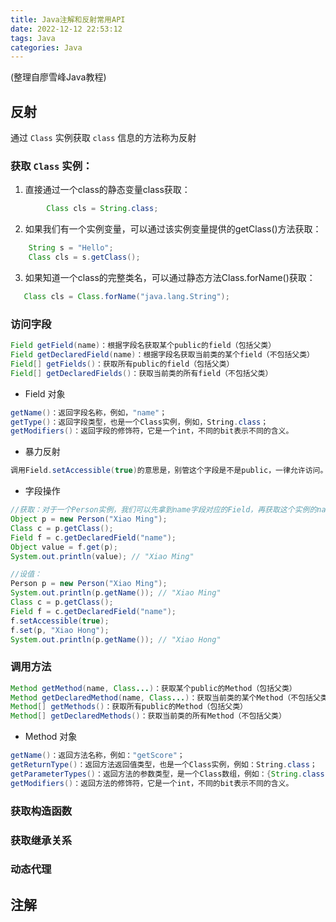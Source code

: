 ```yaml
---
title: Java注解和反射常用API
date: 2022-12-12 22:53:12
tags: Java
categories: Java
---
```

(整理自廖雪峰Java教程)

## 反射

通过 `Class` 实例获取 `class` 信息的方法称为反射

### 获取 `Class` 实例：

1. 直接通过一个class的静态变量class获取：

```java
        Class cls = String.class;
```

2. 如果我们有一个实例变量，可以通过该实例变量提供的getClass()方法获取：

```java
    String s = "Hello";
    Class cls = s.getClass();
```

3. 如果知道一个class的完整类名，可以通过静态方法Class.forName()获取：

```java
   Class cls = Class.forName("java.lang.String");
```

### 访问字段

```JAVA
Field getField(name)：根据字段名获取某个public的field（包括父类）
Field getDeclaredField(name)：根据字段名获取当前类的某个field（不包括父类）
Field[] getFields()：获取所有public的field（包括父类）
Field[] getDeclaredFields()：获取当前类的所有field（不包括父类）
```

* Field 对象

```JAVA
getName()：返回字段名称，例如，"name"；
getType()：返回字段类型，也是一个Class实例，例如，String.class；
getModifiers()：返回字段的修饰符，它是一个int，不同的bit表示不同的含义。
```

* 暴力反射

```JAVA
调用Field.setAccessible(true)的意思是，别管这个字段是不是public，一律允许访问。
```

* 字段操作

```JAVA
//获取：对于一个Person实例，我们可以先拿到name字段对应的Field，再获取这个实例的name字段的值：
Object p = new Person("Xiao Ming");
Class c = p.getClass();
Field f = c.getDeclaredField("name");
Object value = f.get(p);
System.out.println(value); // "Xiao Ming"

//设值：
Person p = new Person("Xiao Ming");
System.out.println(p.getName()); // "Xiao Ming"
Class c = p.getClass();
Field f = c.getDeclaredField("name");
f.setAccessible(true);
f.set(p, "Xiao Hong");
System.out.println(p.getName()); // "Xiao Hong"
```

### 调用方法

```JAVA
Method getMethod(name, Class...)：获取某个public的Method（包括父类）
Method getDeclaredMethod(name, Class...)：获取当前类的某个Method（不包括父类）
Method[] getMethods()：获取所有public的Method（包括父类）
Method[] getDeclaredMethods()：获取当前类的所有Method（不包括父类）
```

* Method 对象

```JAVA
getName()：返回方法名称，例如："getScore"；
getReturnType()：返回方法返回值类型，也是一个Class实例，例如：String.class；
getParameterTypes()：返回方法的参数类型，是一个Class数组，例如：{String.class, int.class}；
getModifiers()：返回方法的修饰符，它是一个int，不同的bit表示不同的含义。
```

### 获取构造函数

### 获取继承关系

### 动态代理

## 注解
